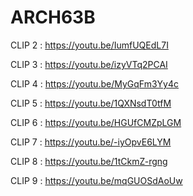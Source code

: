 # ARCH63B

CLIP 2 : https://youtu.be/IumfUQEdL7I

CLIP 3 : https://youtu.be/izyVTq2PCAI

CLIP 4 : https://youtu.be/MyGqFm3Yy4c

CLIP 5 : https://youtu.be/1QXNsdT0tfM

CLIP 6 : https://youtu.be/HGUfCMZpLGM

CLIP 7 : https://youtu.be/-iyOpvE6LYM

CLIP 8 : https://youtu.be/1tCkmZ-rgng

CLIP 9 : https://youtu.be/mqGUOSdAoUw
